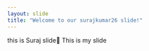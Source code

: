 ```yaml
---
layout: slide
title: "Welcome to our surajkumar26 slide!"
---
```

this is Suraj slide:tada:
This is my slide
